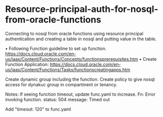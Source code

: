 # Resource-principal-auth-for-nosql-from-oracle-functions
Connecting to nosql from oracle functions using resource principal authentication and creating a table in nosql and putting value in the table.

•	Following Function guideline to set up function.
        https://docs.cloud.oracle.com/en-us/iaas/Content/Functions/Concepts/functionsprerequisites.htm
•	Create Function Application:
        https://docs.cloud.oracle.com/en-us/iaas/Content/Functions/Tasks/functionscreatingapps.htm

Create dynamic group including the function. 
Create policy to give nosql access for dynakuc group in compartment or tenancy.


Notes: 
If seeing function timeout, update func.yaml to increase.
Fn: Error invoking function. status: 504 message: Timed out

Add "timeout: 120" to func.yaml


